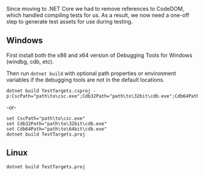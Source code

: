 ﻿Since moving to .NET Core we had to remove references to CodeDOM, which handled compiling tests for us. As a result, we now need a one-off step to generate test assets for use during testing.

## Windows

First install both the x86 and x64 version of Debugging Tools for Windows (windbg, cdb, etc).

Then run `dotnet build` with optional path properties or environment variables if the debugging tools are not in the default locations.

```console
dotnet build TestTargets.csproj -p:CscPath="path\to\csc.exe";Cdb32Path="path\to\32bit\cdb.exe";Cdb64Path="path\to\64bit\cdb.exe"
```

-or-

```console
set CscPath="path\to\csc.exe"
set Cdb32Path="path\to\32bit\cdb.exe"
set Cdb64Path="path\to\64bit\cdb.exe"
dotnet build TestTargets.proj
```

## Linux

```console
dotnet build TestTargets.proj
```
